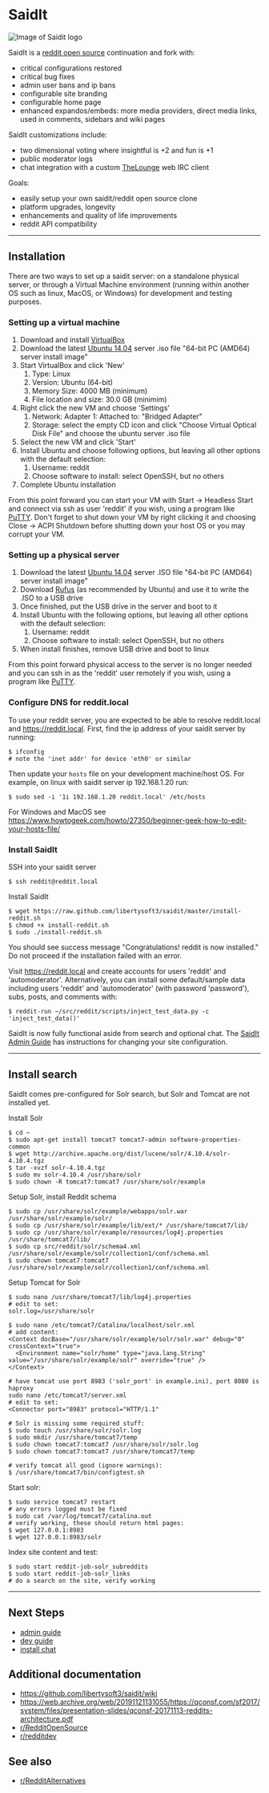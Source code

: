 # SaidIt

![Image of Saidit logo](https://encrypted-tbn0.gstatic.com/images?q=tbn%3AANd9GcTWA5A1rZZJu_oFjSkUk42Ds5-UDm6c9HNkwSngMYAtvc_Dybkt)



SaidIt is a [reddit open source](https://github.com/reddit-archive/reddit) continuation and fork with:

* critical configurations restored
* critical bug fixes
* admin user bans and ip bans
* configurable site branding
* configurable home page
* enhanced expandos/embeds: more media providers, direct media links, used in comments, sidebars and wiki pages

SaidIt customizations include:

* two dimensional voting where insightful is +2 and fun is +1
* public moderator logs
* chat integration with a custom [TheLounge](https://github.com/libertysoft3/lounge-autoconnect) web IRC client

Goals:

* easily setup your own saidit/reddit open source clone
* platform upgrades, longevity
* enhancements and quality of life improvements
* reddit API compatibility

---

## Installation

There are two ways to set up a saidit server: on a standalone physical server, or through a Virtual Machine environment (running within another OS such as linux, MacOS, or Windows) for development and testing purposes.

### Setting up a virtual machine

1. Download and install [VirtualBox](https://www.virtualbox.org/wiki/Downloads)
1. Download the latest [Ubuntu 14.04](http://releases.ubuntu.com/14.04/) server .iso file "64-bit PC (AMD64) server install image"
1. Start VirtualBox and click 'New'
   1. Type: Linux
   1. Version: Ubuntu (64-bit)
   1. Memory Size: 4000 MB (minimum)
   1. File location and size: 30.0 GB (minimim)
1. Right click the new VM and choose 'Settings'
   1. Network: Adapter 1: Attached to: "Bridged Adapter"
   1. Storage: select the empty CD icon and click "Choose Virtual Optical Disk File" and choose the ubuntu server .iso file
1. Select the new VM and click 'Start'
1. Install Ubuntu and choose following options, but leaving all other options with the default selection:
   1. Username: reddit
   1. Choose software to install: select OpenSSH, but no others
1. Complete Ubuntu installation

From this point forward you can start your VM with Start -> Headless Start and connect via ssh as user 'reddit' if you wish, using a program like [PuTTY](https://www.putty.org/). Don't forget to shut down your VM by right clicking it and choosing Close -> ACPI Shutdown before shutting down your host OS or you may corrupt your VM.

### Setting up a physical server

1. Download the latest [Ubuntu 14.04](http://releases.ubuntu.com/14.04/) server .ISO file "64-bit PC (AMD64) server install image"
1. Download [Rufus](https://rufus.ie/) (as recommended by Ubuntu) and use it to write the .ISO to a USB drive
1. Once finished, put the USB drive in the server and boot to it
1. Install Ubuntu with the following options, but leaving all other options with the default selection:
   1. Username: reddit
   1. Choose software to install: select OpenSSH, but no others
1. When install finishes, remove USB drive and boot to linux

From this point forward physical access to the server is no longer needed and you can ssh in as the 'reddit' user remotely if you wish, using a program like [PuTTY](https://www.putty.org/).


### Configure DNS for reddit.local

To use your reddit server, you are expected to be able to resolve reddit.local and https://reddit.local. First, find the ip address of your saidit server by running:

    $ ifconfig
    # note the 'inet addr' for device 'eth0' or similar

Then update your `hosts` file on your development machine/host OS. For example, on linux with saidit server ip 192.168.1.20  run:

    $ sudo sed -i '1i 192.168.1.20 reddit.local' /etc/hosts

For Windows and MacOS see https://www.howtogeek.com/howto/27350/beginner-geek-how-to-edit-your-hosts-file/


### Install SaidIt

SSH into your saidit server

    $ ssh reddit@reddit.local

Install SaidIt

    $ wget https://raw.github.com/libertysoft3/saidit/master/install-reddit.sh
    $ chmod +x install-reddit.sh
    $ sudo ./install-reddit.sh

You should see success message "Congratulations! reddit is now installed." Do not proceed if the installation failed with an error.

Visit https://reddit.local and create accounts for users 'reddit' and 'automoderator'. Alternatively, you can install some default/sample data including users 'reddit' and 'automoderator' (with password 'password'), subs, posts, and comments with:

    $ reddit-run ~/src/reddit/scripts/inject_test_data.py -c 'inject_test_data()'

SaidIt is now fully functional aside from search and optional chat. The [SaidIt Admin Guide](https://github.com/libertysoft3/saidit/wiki/Admin-guide) has instructions for changing your site configuration.

---

## Install search

SaidIt comes pre-configured for Solr search, but Solr and Tomcat are not installed yet.
 
Install Solr

    $ cd ~
    $ sudo apt-get install tomcat7 tomcat7-admin software-properties-common
    $ wget http://archive.apache.org/dist/lucene/solr/4.10.4/solr-4.10.4.tgz
    $ tar -xvzf solr-4.10.4.tgz
    $ sudo mv solr-4.10.4 /usr/share/solr
    $ sudo chown -R tomcat7:tomcat7 /usr/share/solr/example
 
Setup Solr, install Reddit schema

    $ sudo cp /usr/share/solr/example/webapps/solr.war /usr/share/solr/example/solr/
    $ sudo cp /usr/share/solr/example/lib/ext/* /usr/share/tomcat7/lib/
    $ sudo cp /usr/share/solr/example/resources/log4j.properties /usr/share/tomcat7/lib/
    $ sudo cp src/reddit/solr/schema4.xml /usr/share/solr/example/solr/collection1/conf/schema.xml
    $ sudo chown tomcat7:tomcat7 /usr/share/solr/example/solr/collection1/conf/schema.xml
 
Setup Tomcat for Solr

    $ sudo nano /usr/share/tomcat7/lib/log4j.properties
    # edit to set:
    solr.log=/usr/share/solr
 
    $ sudo nano /etc/tomcat7/Catalina/localhost/solr.xml
    # add content:
    <Context docBase="/usr/share/solr/example/solr/solr.war" debug="0" crossContext="true">
      <Environment name="solr/home" type="java.lang.String" value="/usr/share/solr/example/solr" override="true" />
    </Context>
 
    # have tomcat use port 8983 ('solr_port' in example.ini), port 8080 is haproxy
    sudo nano /etc/tomcat7/server.xml
    # edit to set:
    <Connector port="8983" protocol="HTTP/1.1"
 
    # Solr is missing some required stuff:
    $ sudo touch /usr/share/solr/solr.log
    $ sudo mkdir /usr/share/tomcat7/temp
    $ sudo chown tomcat7:tomcat7 /usr/share/solr/solr.log
    $ sudo chown tomcat7:tomcat7 /usr/share/tomcat7/temp
 
    # verify tomcat all good (ignore warnings):
    $ /usr/share/tomcat7/bin/configtest.sh

Start solr:

    $ sudo service tomcat7 restart
    # any errors logged must be fixed
    $ sudo cat /var/log/tomcat7/catalina.out
    # verify working, these should return html pages:
    $ wget 127.0.0.1:8983
    $ wget 127.0.0.1:8983/solr

Index site content and test:

    $ sudo start reddit-job-solr_subreddits
    $ sudo start reddit-job-solr_links
    # do a search on the site, verify working

---

## Next Steps

* [admin guide](https://github.com/libertysoft3/saidit/wiki/Admin-guide)
* [dev guide](https://github.com/libertysoft3/saidit/wiki/Dev-guide)
* [install chat](https://github.com/libertysoft3/saidit/wiki/Chat#saidit-chat-installation)

## Additional documentation

* https://github.com/libertysoft3/saidit/wiki
* https://web.archive.org/web/20191121131055/https://qconsf.com/sf2017/system/files/presentation-slides/qconsf-20171113-reddits-architecture.pdf
* [r/RedditOpenSource](https://www.reddit.com/r/RedditOpenSource)
* [r/redditdev](https://www.reddit.com/r/redditdev)

## See also

* [r/RedditAlternatives](https://www.reddit.com/r/RedditAlternatives)


